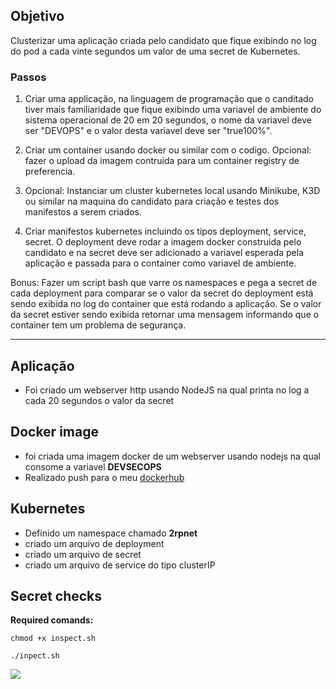 
## Objetivo 
Clusterizar uma aplicação criada pelo candidato que fique exibindo no log do pod a cada vinte segundos um valor de uma secret de Kubernetes.

### Passos

1. Criar uma applicação, na linguagem de programação que o canditado tiver mais familiaridade que fique exibindo uma variavel de ambiente do sistema operacional de 20 em 20 segundos, o nome da variavel deve ser "DEVOPS" e o valor desta variavel deve ser "true100%". 

2. Criar um container usando docker ou similar com o codigo. Opcional: fazer o upload da imagem contruida para um container registry de preferencia.

3. Opcional: Instanciar um cluster kubernetes local usando Minikube, K3D ou similar na maquina do candidato para criação e testes dos manifestos a serem criados.

4. Criar manifestos kubernetes incluindo os tipos deployment, service, secret. O deployment deve rodar a imagem docker construida pelo candidato e na secret deve ser adicionado a variavel esperada pela aplicação e passada para o container como variavel de ambiente.

Bonus: Fazer um script bash que varre os namespaces e pega a secret de cada deployment para comparar se o valor da secret do deployment está sendo exibida no log do container que está rodando a aplicação. Se o valor da secret estiver sendo exibida retornar uma mensagem informando que o container tem um problema de segurança.

<hr>

## Aplicação

* Foi criado um webserver http usando NodeJS na qual printa no log a cada 20 segundos o valor da secret


## Docker image

* foi criada uma imagem docker de um webserver usando nodejs na qual consome a variavel **DEVSECOPS**
* Realizado push para o meu [dockerhub](https://hub.docker.com/repository/docker/josecyber/2rpteste)

## Kubernetes

* Definido um namespace chamado **2rpnet**
* criado um arquivo de deployment
* criado um arquivo de secret
* criado um arquivo de service do tipo clusterIP


## Secret checks

**Required comands:**

```chmod +x inspect.sh```

```./inpect.sh```

<img src="img/secret.PNG">